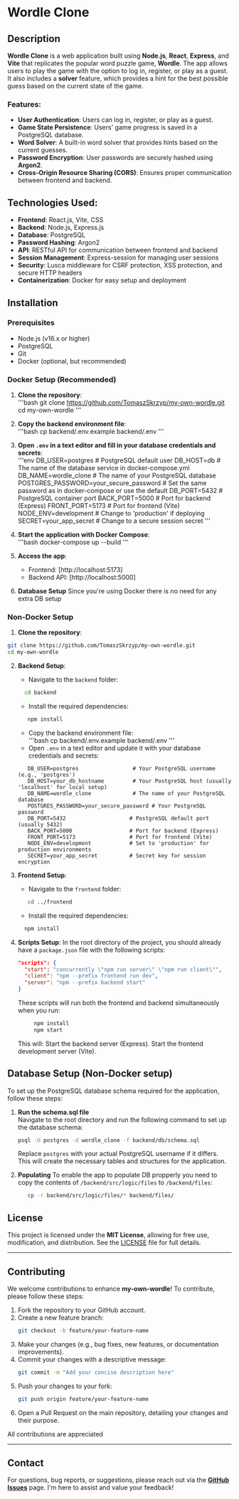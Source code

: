 # Wordle Clone

## Description

**Wordle Clone** is a web application built using **Node.js**, **React**, **Express**, and **Vite** that replicates the popular word puzzle game, **Wordle**. The app allows users to play the game with the option to log in, register, or play as a guest. It also includes a **solver** feature, which provides a hint for the best possible guess based on the current state of the game.

### Features:
- **User Authentication**: Users can log in, register, or play as a guest.
- **Game State Persistence**: Users' game progress is saved in a PostgreSQL database.
- **Word Solver**: A built-in word solver that provides hints based on the current guesses.
- **Password Encryption**: User passwords are securely hashed using **Argon2**.
- **Cross-Origin Resource Sharing (CORS)**: Ensures proper communication between frontend and backend.

## Technologies Used:
- **Frontend**: React.js, Vite, CSS
- **Backend**: Node.js, Express.js
- **Database**: PostgreSQL
- **Password Hashing**: Argon2
- **API**: RESTful API for communication between frontend and backend
- **Session Management**: Express-session for managing user sessions
- **Security**: Lusca middleware for CSRF protection, XSS protection, and secure HTTP headers
- **Containerization**: Docker for easy setup and deployment

## Installation

### Prerequisites

- Node.js (v16.x or higher)
- PostgreSQL
- Git
- Docker (optional, but recommended)

### **Docker Setup (Recommended)**

1. **Clone the repository**:  
   '''bash
   git clone https://github.com/TomaszSkrzyp/my-own-wordle.git  
   cd my-own-wordle
   '''

2. **Copy the backend environment file**:  
   '''bash
   cp backend/.env.example backend/.env
   '''

3. **Open `.env` in a text editor and fill in your database credentials and secrets**:  
   '''env
   DB_USER=postgres                 # PostgreSQL default user
   DB_HOST=db                      # The name of the database service in docker-compose.yml
   DB_NAME=wordle_clone            # The name of your PostgreSQL database
   POSTGRES_PASSWORD=your_secure_password # Set the same password as in docker-compose or use the default
   DB_PORT=5432                    # PostgreSQL container port
   BACK_PORT=5000                  # Port for backend (Express)
   FRONT_PORT=5173                 # Port for frontend (Vite)
   NODE_ENV=development            # Change to 'production' if deploying
   SECRET=your_app_secret          # Change to a secure session secret
   '''

4. **Start the application with Docker Compose**:  
   '''bash
   docker-compose up --build
   '''

5. **Access the app**:  
   - Frontend: [http://localhost:5173]
   - Backend API: [http://localhost:5000]

6. **Database Setup**
   Since you're using Docker there is no need for any extra DB setup


### Non-Docker Setup

1. **Clone the repository**:
 ```bash
 git clone https://github.com/TomaszSkrzyp/my-own-wordle.git  
 cd my-own-wordle
  ```


2. **Backend Setup**:
   - Navigate to the `backend` folder:
    ```bash
      cd backend
    ```
   - Install the required dependencies:
   ```bash
      npm install
    ```
   - Copy the backend environment file:  
   '''bash
      cp backend/.env.example backend/.env
   '''
    - Open `.env` in a text editor and update it with your database credentials and secrets:
   ```env
      DB_USER=postgres                 # Your PostgreSQL username (e.g., 'postgres')
      DB_HOST=your_db_hostname         # Your PostgreSQL host (usually 'localhost' for local setup)
      DB_NAME=wordle_clone             # The name of your PostgreSQL database
      POSTGRES_PASSWORD=your_secure_password # Your PostgreSQL password
      DB_PORT=5432                    # PostgreSQL default port (usually 5432)
      BACK_PORT=5000                  # Port for backend (Express)
      FRONT_PORT=5173                 # Port for frontend (Vite)
      NODE_ENV=development            # Set to 'production' for production environments
      SECRET=your_app_secret          # Secret key for session encryption
   ```


3. **Frontend Setup**:
   - Navigate to the `frontend` folder:
   ```bash
      cd ../frontend
    ```
   - Install the required dependencies:
    ```bash
      npm install
     ```
4. **Scripts Setup**:
   In the root directory of the project, you should already have a `package.json` file with the following scripts:
   ```json
   "scripts": {
     "start": "concurrently \"npm run server\" \"npm run client\"",
     "client": "npm --prefix frontend run dev", 
     "server": "npm --prefix backend start"
   }
   ``` 
    These scripts will run both the frontend and backend simultaneously when you run:
    ```bash
         npm install
         npm start
    ```
     This will:
     Start the backend server (Express).
     Start the frontend development server (Vite).

## Database Setup (Non-Docker setup)

To set up the PostgreSQL database schema required for the application, follow these steps:

1. **Run the schema.sql file**  
   Navigate to the root directory and run the following command to set up the database schema:

   ```bash
   psql -U postgres -d wordle_clone -f backend/db/schema.sql
   ```
    Replace `postgres` with your actual PostgreSQL username if it differs. This will create the necessary tables and structures for the application.
2. **Populating**
   To enable the app to populate DB propperly you need to copy the contents of `/backend/src/logic/files` to `/backend/files`:
   ```bash
      cp -r backend/src/logic/files/* backend/files/
   ```

## License

This project is licensed under the **MIT License**, allowing for free use, modification, and distribution. See the [LICENSE](LICENSE) file for full details.

---

## Contributing

We welcome contributions to enhance **my-own-wordle**! To contribute, please follow these steps:

1. Fork the repository to your GitHub account.
2. Create a new feature branch:
   ```bash
   git checkout -b feature/your-feature-name
   ```
3. Make your changes (e.g., bug fixes, new features, or documentation improvements).
4. Commit your changes with a descriptive message:
   ```bash
   git commit -m "Add your concise description here"
   ```
5. Push your changes to your fork:
   ```bash
   git push origin feature/your-feature-name
   ```
6. Open a Pull Request on the main repository, detailing your changes and their purpose.

All contributions are appreciated

---

## Contact

For questions, bug reports, or suggestions, please reach out via the **[GitHub Issues](https://github.com/TomaszSkrzyp/my-own-wordle/issues)** page. I'm here to assist and value your feedback!   

    
